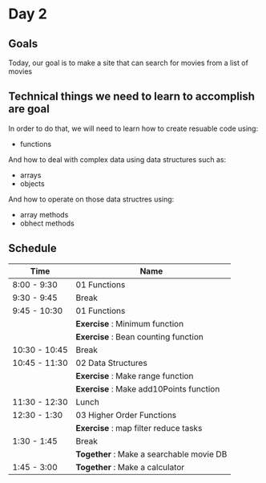 # Day 2

## Goals

Today, our goal is to make a site that can search for movies from a list of movies

## Technical things we need to learn to accomplish are goal

In order to do that, we will need to learn how to create resuable code using:

-   functions

And how to deal with complex data using data structures such as:

-   arrays
-   objects

And how to operate on those data structres using:

-   array methods
-   obhect methods

## Schedule

| Time          | Name                                      |
| ------------- | ----------------------------------------- |
| 8:00 - 9:30   | 01 Functions                              |
| 9:30 - 9:45   | Break                                     |
| 9:45 - 10:30  | 01 Functions                              |
|               | **Exercise** : Minimum function           |
|               | **Exercise** : Bean counting function     |
| 10:30 - 10:45 | Break                                     |
| 10:45 - 11:30 | 02 Data Structures                        |
|               | **Exercise** : Make range function        |
|               | **Exercise** : Make add10Points function  |
| 11:30 - 12:30 | Lunch                                     |
| 12:30 - 1:30  | 03 Higher Order Functions                 |
|               | **Exercise** : map filter reduce tasks    |
| 1:30 - 1:45   | Break                                     |
|               | **Together** : Make a searchable movie DB |
| 1:45 - 3:00   | **Together** : Make a calculator          |
